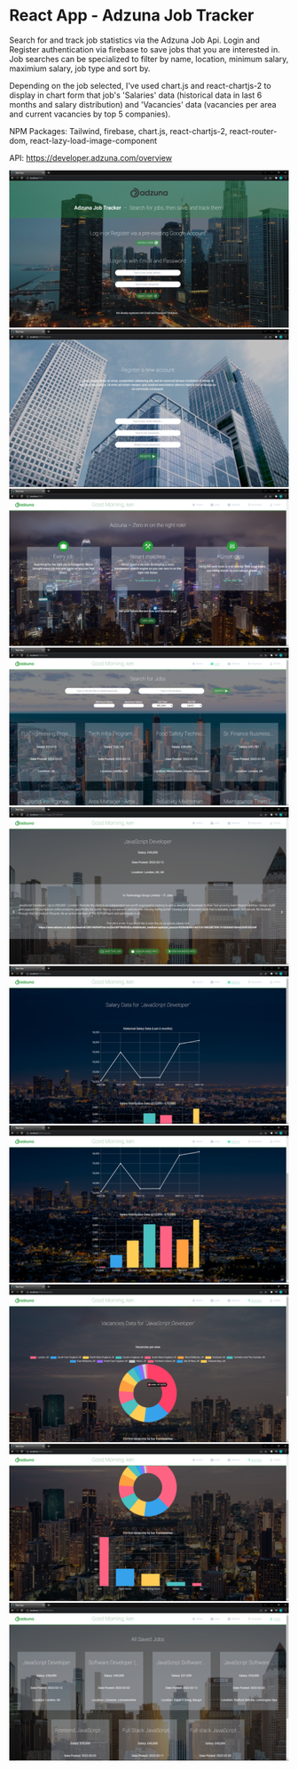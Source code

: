 # React App - Adzuna Job Tracker

Search for and track job statistics via the Adzuna Job Api. Login and Register authentication via firebase to save jobs that you are interested in. Job searches can be specialized to 
filter by name, location, minimum salary, maximium salary, job type and sort by.

Depending on the job selected, I've used chart.js and react-chartjs-2 to display in chart form that job's 'Salaries' data (historical data in last 6 months and salary distribution) and 'Vacancies' data (vacancies per area and current vacancies by top 5 companies).

NPM Packages: Tailwind, firebase, chart.js, react-chartjs-2, react-router-dom, react-lazy-load-image-component

API: https://developer.adzuna.com/overview

![Alt text](./src/Res/Images/sampleScreenshot1.png?raw=true "Login")
![Alt text](./src/Res/Images/sampleScreenshot2.png?raw=true "Register")
![Alt text](./src/Res/Images/sampleScreenshot3.png?raw=true "Home")
![Alt text](./src/Res/Images/sampleScreenshot4.png?raw=true "Jobs")
![Alt text](./src/Res/Images/sampleScreenshot5.png?raw=true "JobPage")
![Alt text](./src/Res/Images/sampleScreenshot6.png?raw=true "Salaries 1")
![Alt text](./src/Res/Images/sampleScreenshot7.png?raw=true "Salaries 2")
![Alt text](./src/Res/Images/sampleScreenshot8.png?raw=true "Vacancies 1")
![Alt text](./src/Res/Images/sampleScreenshot9.png?raw=true "Vacancies 2")
![Alt text](./src/Res/Images/sampleScreenshot10.png?raw=true "Profile")